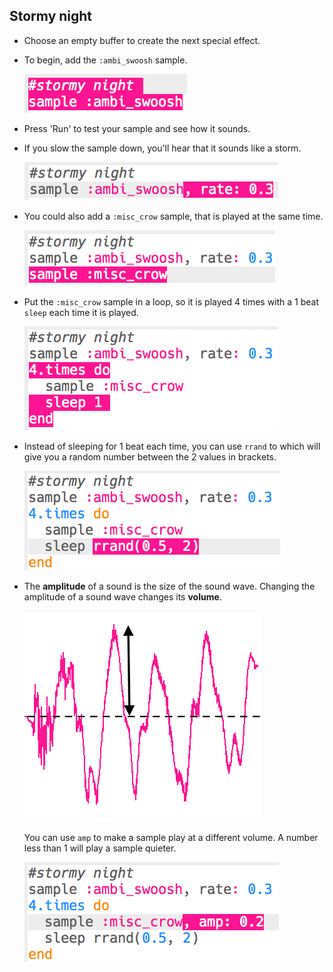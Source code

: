 ## Stormy night

+ Choose an empty buffer to create the next special effect.

+ To begin, add the `:ambi_swoosh` sample.
    
    ![ảnh chụp màn hình](images/effects-storm-sample.png)

+ Press 'Run' to test your sample and see how it sounds.

+ If you slow the sample down, you'll hear that it sounds like a storm.
    
    ![ảnh chụp màn hình](images/effects-storm-rate.png)

+ You could also add a `:misc_crow` sample, that is played at the same time.
    
    ![ảnh chụp màn hình](images/effects-storm-crow.png)

+ Put the `:misc_crow` sample in a loop, so it is played 4 times with a 1 beat `sleep` each time it is played.
    
    ![ảnh chụp màn hình](images/effects-storm-crow-repeat.png)

+ Instead of sleeping for 1 beat each time, you can use `rrand` to which will give you a random number between the 2 values in brackets.
    
    ![ảnh chụp màn hình](images/effects-storm-crow-rand.png)

+ The **amplitude** of a sound is the size of the sound wave. Changing the amplitude of a sound wave changes its **volume**.
    
    ![amplitude](images/effects-amplitude.png)
    
    You can use `amp` to make a sample play at a different volume. A number less than 1 will play a sample quieter.
    
    ![ảnh chụp màn hình](images/effects-storm-crow-amp.png)